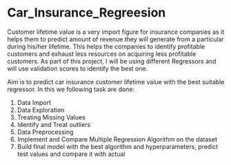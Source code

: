 # Car_Insurance_Regreesion

Customer lifetime value is a very import figure for insurance companies as it helps them to predict amount of revenue they will generate from a particular during his/her lifetime.
This helps the companies to identify profitable customers and exhaust less resources on acquiring less profitable customers. As part of this project, I will be using different Regressors and will use validation scores to identify the best one.


Aim is to predict car insurance customer lifetime value with the best suitable regressor.
In this we following task are done:
  1. Data Import
  2. Data Exploration
  3. Treating Missing Values
  4. Identify and Treat outliers
  5. Data Preprocessing
  6. Implement and Compare Multiple Regression Algorithm on the dataset
  7. Build final model with the best algorithm and hyperparameters, predict test values and compare it with actual 
  
